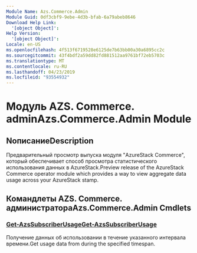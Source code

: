 ```yaml
---
Module Name: Azs.Commerce.Admin
Module Guid: 0df3cbf9-9ebe-4d3b-bfab-6a79abeb8646
Download Help Link:
  '[object Object]': 
Help Version:
  '[object Object]': 
Locale: en-US
ms.openlocfilehash: 4f513f6719528e6125de7b63bb00a30a6895cc2c
ms.sourcegitcommit: 43f4bdf2a59dd82fd881512aa9761bf72eb5703c
ms.translationtype: MT
ms.contentlocale: ru-RU
ms.lasthandoff: 04/23/2019
ms.locfileid: "93554932"
---
```

# <span data-ttu-id="db9f7-101">Модуль AZS. Commerce. admin</span><span class="sxs-lookup"><span data-stu-id="db9f7-101">Azs.Commerce.Admin Module</span></span>
## <span data-ttu-id="db9f7-102">Nописание</span><span class="sxs-lookup"><span data-stu-id="db9f7-102">Description</span></span>
<span data-ttu-id="db9f7-103">Предварительный просмотр выпуска модуля "AzureStack Commerce", который обеспечивает способ просмотра статистического использования данных в AzureStack.</span><span class="sxs-lookup"><span data-stu-id="db9f7-103">Preview release of the AzureStack Commerce operator module which provides a way to view aggregate data usage across your AzureStack stamp.</span></span>

## <span data-ttu-id="db9f7-104">Командлеты AZS. Commerce. администратора</span><span class="sxs-lookup"><span data-stu-id="db9f7-104">Azs.Commerce.Admin Cmdlets</span></span>
### [<span data-ttu-id="db9f7-105">Get-AzsSubscriberUsage</span><span class="sxs-lookup"><span data-stu-id="db9f7-105">Get-AzsSubscriberUsage</span></span>](Get-AzsSubscriberUsage.md)
<span data-ttu-id="db9f7-106">Получение данных об использовании в течение указанного интервала времени.</span><span class="sxs-lookup"><span data-stu-id="db9f7-106">Get usage data from during the specified timespan.</span></span>

